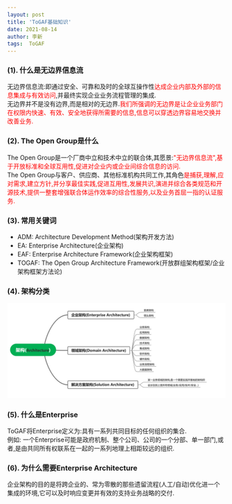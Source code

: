 ```yaml
---
layout: post
title: 'ToGAF基础知识' 
date: 2021-08-14
author: 李新
tags:  ToGAF
---
```



### (1). 什么是无边界信息流
无边界信息流:即通过安全、可靠和及时的全球互操作性<font color='red'>达成企业内部及外部的信息集成与有效访问</font>,并最终实现企业业务流程管理的集成.  
无边界并不是没有边界,而是相对的无边界.<font color='red'>我们所强调的无边界是让企业业务部门在权限内快速、有效、安全地获得所需要的信息,信息可以穿透边界容易地交换并改善业务.</font>     

### (2). The Open Group是什么
The Open Group是一个厂商中立和技术中立的联合体,其愿景:<font color='red'>"无边界信息流",基于开放标准和全球互用性,促进对企业内或企业间综合信息的访问.</font>     
The Open Group与客户、供应商、其他标准机构共同工作,其角色<font color='red'>是捕获,理解,应对需求,建立方针,并分享最佳实践,促进互用性,发展共识,演进并综合各类规范和开源技术,提供一整套增强联合体运作效率的综合性服务,以及业务首屈一指的认证服务.</font>  

### (3). 常用关键词
+ ADM:    Architecture Development Method(架构开发方法)   
+ EA:     Enterprise Architecture(企业架构)   
+ EAF:    Enterprise Architecture Framework(企业架构框架)   
+ TOGAF:  The Open Group Architecture Framework(开放群组架构框架/企业架构框架方法论)   

### (4). 架构分类
!["架构分类"](/assets/togaf/imgs/architecture.png)

### (5). 什么是Enterprise
ToGAF将Enterprise定义为:具有一系列共同目标的任何组织的集合.  
例如: 一个Enterprise可能是政府机制、整个公司、公司的一个分部、单一部门,或者,是由共同所有权联系在一起的一系列地理上相距较远的组织.   

### (6). 为什么需要Enterprise Architecture
企业架构的目的是将跨企业的、常为零散的那些遗留流程(人工/自动)优化进一个集成的环境,它可以及时响应变更并有效的支持业务战略的交付.  


